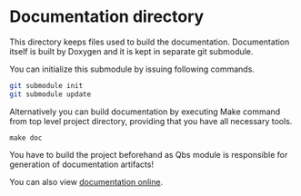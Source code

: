 # Documentation directory

This directory keeps files used to build the documentation. Documentation itself
is built by Doxygen and it is kept in separate git submodule.

You can initialize this submodule by issuing following commands.
```sh
git submodule init
git submodule update
```

Alternatively you can build documentation by executing Make command from top
level project directory, providing that you have all necessary tools.
```
make doc
```
You have to build the project beforehand as Qbs module is responsible for
generation of documentation artifacts!

You can also view [documentation online](https://cutehmi.kde.org/docs/).

